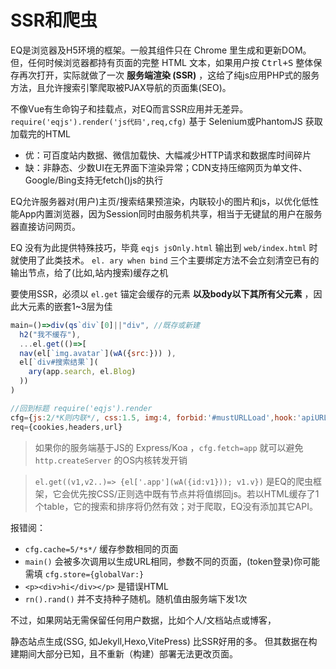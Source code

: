 # SSR和爬虫

EQ是浏览器及H5环境的框架。一般其组件只在 Chrome 里生成和更新DOM。但，任何时候浏览器都持有页面的完整 HTML 文本，如果用户按 <kbd>Ctrl+S</kbd> 整体保存再次打开，实际就做了一次 __服务端渲染 (SSR)__ ，这给了纯js应用PHP式的服务方法，且允许搜索引擎爬取被PJAX导航的页面集(SEO)。

不像Vue有生命钩子和挂载点，对EQ而言SSR应用并无差异。`require('eqjs').render('js代码',req,cfg)` 基于 Selenium或PhantomJS 获取加载完的HTML

- 优：可百度站内数据、微信加载快、大幅减少HTTP请求和数据库时间碎片
- 缺：非静态、少数UI在无界面下渲染异常；CDN支持压缩网页为单文件、Google/Bing支持无fetch()js的执行

EQ允许服务器对(用户)主页/搜索结果预渲染，内联较小的图片和js，以优化低性能App内置浏览器，因为Session同时由服务机共享，相当于无键鼠的用户在服务器直接访问网页。

EQ 没有为此提供特殊技巧，毕竟 `eqjs jsOnly.html` 输出到 `web/index.html` 时就使用了此类技术。 `el. ary when bind` 三个主要绑定方法不会立刻清空已有的输出节点，给了(比如,站内搜索)缓存之机

要使用SSR，必须以 `el.get` 锚定会缓存的元素 __以及body以下其所有父元素__ ，因此大元素的嵌套1~3层为佳

```js
main=()=>div(qs`div`[0]||"div", //既存或新建
  h2("我不缓存"),
  ...el.get(()=>[
  nav(el[`img.avatar`](wA({src:})) ),
  el[`div#搜索结果`](
    ary(app.search, el.Blog)
  ))
)

//回到标题 require('eqjs').render
cfg={js:2/*K则内联*/, css:1.5, img:4, forbid:'#mustURLLoad',hook:'apiURL',fetch:localhost}
req={cookies,headers,url}
```

>如果你的服务端基于JS的 Express/Koa ，`cfg.fetch=app` 就可以避免 `http.createServer` 的OS内核转发开销

>`el.get((v1,v2..)=> {el['.app'](wA({id:v1})); v1.v})` 是EQ的爬虫框架，它会优先按CSS/正则选中既有节点并将值绑回js。若以HTML缓存了1个table，它的搜索和排序将仍然有效；对于爬取，EQ没有添加其它API。

报错阅：
- `cfg.cache=5/*s*/` 缓存参数相同的页面
- `main()` 会被多次调用以生成URL相同，参数不同的页面，(token登录)你可能需填 `cfg.store={globalVar:}`
- `<p><div>hi</div></p>` 是错误HTML
- `rn().rand()` 并不支持种子随机。随机值由服务端下发1次

不过，如果网站无需保留任何用户数据，比如个人/文档站点或博客，

静态站点生成(SSG, 如Jekyll,Hexo,VitePress) 比SSR好用的多。
但其数据在构建期间大部分已知，且不重新（构建）部署无法更改页面。
